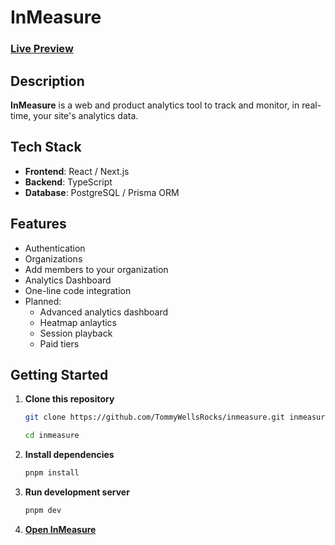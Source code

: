 # InMeasure

### [Live Preview](https://www.inmeasure.com)

## Description

**InMeasure** is a web and product analytics tool to track and monitor, in real-time, your site's analytics data.

## Tech Stack

- **Frontend**: React / Next.js
- **Backend**: TypeScript
- **Database**: PostgreSQL / Prisma ORM

## Features

- Authentication
- Organizations
- Add members to your organization
- Analytics Dashboard
- One-line code integration
- Planned:
  - Advanced analytics dashboard
  - Heatmap anlaytics
  - Session playback
  - Paid tiers

## Getting Started

1. **Clone this repository**

   ```bash
   git clone https://github.com/TommyWellsRocks/inmeasure.git inmeasure
   ```

   ```bash
   cd inmeasure
   ```

2. **Install dependencies**

   ```bash
   pnpm install
   ```

3. **Run development server**

   ```bash
   pnpm dev
   ```

4. **[Open InMeasure](http://localhost:3000)**
